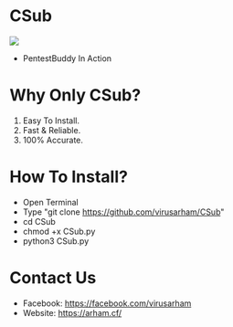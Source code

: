 # CSub 

<img src="https://i.imgur.com/rhLLu5d.png"></img>
- PentestBuddy In Action
# Why Only CSub?
1) Easy To Install.
2) Fast & Reliable.
3) 100% Accurate.
# How To Install?
- Open Terminal
- Type "git clone https://github.com/virusarham/CSub"
- cd CSub
- chmod +x CSub.py
- python3 CSub.py
# Contact Us
- Facebook: https://facebook.com/virusarham
- Website: https://arham.cf/
